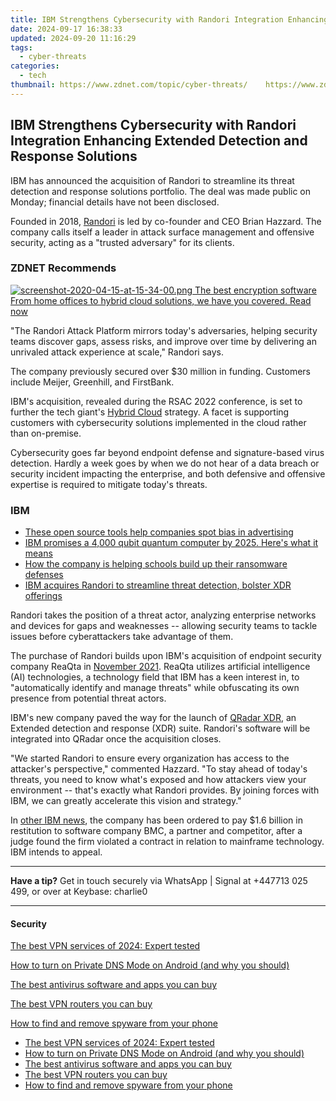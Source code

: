 ```yaml
---
title: IBM Strengthens Cybersecurity with Randori Integration Enhancing Extended Detection and Response Solutions
date: 2024-09-17 16:38:33
updated: 2024-09-20 11:16:29
tags:
  - cyber-threats
categories:
  - tech
thumbnail: https://www.zdnet.com/topic/cyber-threats/    https://www.zdnet.com/a/img/resize/5c7b32d94b62d96996f0018f7dc15e50f569fc40/2021/09/15/f18248f0-4bde-4e45-953d-ea45e1fb5f67/ibm.jpg?width=170&height=96&fit=crop&auto=webp
---
```


## IBM Strengthens Cybersecurity with Randori Integration Enhancing Extended Detection and Response Solutions

IBM has announced the acquisition of Randori to streamline its threat detection and response solutions portfolio. The deal was made public on Monday; financial details have not been disclosed.

Founded in 2018, [Randori](https://www.randori.com/) is led by co-founder and CEO Brian Hazzard. The company calls itself a leader in attack surface management and offensive security, acting as a "trusted adversary" for its clients. 

### **ZDNET** Recommends

[![screenshot-2020-04-15-at-15-34-00.png](https://www.zdnet.com/a/img/resize/a8f93301172ef6c3d0fb5e7273204aa250019733/2020/04/15/51570813-7d3f-4fec-a2eb-a278ec7b58ec/screenshot-2020-04-15-at-15-34-00.png?auto=webp&fit=crop&frame=1&height=238.5&width=459) The best encryption software From home offices to hybrid cloud solutions, we have you covered.  Read now](https://www.zdnet.com/article/best-encryption-software/)

"The Randori Attack Platform mirrors today's adversaries, helping security teams discover gaps, assess risks, and improve over time by delivering an unrivaled attack experience at scale," Randori says. 

The company previously secured over $30 million in funding. Customers include Meijer, Greenhill, and FirstBank. 

IBM's acquisition, revealed during the RSAC 2022 conference, is set to further the tech giant's [Hybrid Cloud](https://www.ibm.com/cloud/hybrid) strategy. A facet is supporting customers with cybersecurity solutions implemented in the cloud rather than on-premise. 

Cybersecurity goes far beyond endpoint defense and signature-based virus detection. Hardly a week goes by when we do not hear of a data breach or security incident impacting the enterprise, and both defensive and offensive expertise is required to mitigate today's threats. 

### IBM

* [These open source tools help companies spot bias in advertising](https://www.zdnet.com/article/ibms-new-open-source-tools-help-companies-spot-bias-in-advertising/)
* [IBM promises a 4,000 qubit quantum computer by 2025\. Here's what it means](https://www.zdnet.com/article/ibm-promises-a-4000-qubit-quantum-computer-by-2025-heres-what-it-means/)
* [How the company is helping schools build up their ransomware defenses](https://www.zdnet.com/article/ibm-is-helping-these-schools-build-up-their-ransomware-defences/)
* [IBM acquires Randori to streamline threat detection, bolster XDR offerings](https://www.zdnet.com/article/ibm-acquires-randori-to-streamline-threat-detection/)

Randori takes the position of a threat actor, analyzing enterprise networks and devices for gaps and weaknesses -- allowing security teams to tackle issues before cyberattackers take advantage of them. 

The purchase of Randori builds upon IBM's acquisition of endpoint security company ReaQta in [November 2021](https://www.zdnet.com/article/ibm-acquires-endpoint-security-company-reaqta-announces-expanded-xdr-suite/). ReaQta utilizes artificial intelligence (AI) technologies, a technology field that IBM has a keen interest in, to "automatically identify and manage threats" while obfuscating its own presence from potential threat actors. 

IBM's new company paved the way for the launch of [QRadar XDR](https://www.ibm.com/uk-en/qradar), an Extended detection and response (XDR) suite. Randori's software will be integrated into QRadar once the acquisition closes. 

"We started Randori to ensure every organization has access to the attacker's perspective," commented Hazzard. "To stay ahead of today's threats, you need to know what's exposed and how attackers view your environment -- that's exactly what Randori provides. By joining forces with IBM, we can greatly accelerate this vision and strategy." 

In [other IBM news](https://www.zdnet.com/article/ibm-ordered-to-pay-1-6b-to-software-firm-bmc-for-nabbing-at-t-contract/), the company has been ordered to pay $1.6 billion in restitution to software company BMC, a partner and competitor, after a judge found the firm violated a contract in relation to mainframe technology. IBM intends to appeal. 

---

**Have a tip?** Get in touch securely via WhatsApp | Signal at +447713 025 499, or over at Keybase: charlie0

---

#### Security

[The best VPN services of 2024: Expert tested](https://www.zdnet.com/article/best-vpn/ "The best VPN services of 2024: Expert tested")

[How to turn on Private DNS Mode on Android (and why you should)](https://www.zdnet.com/article/how-to-turn-on-private-dns-mode-on-android-and-why-you-should/ "How to turn on Private DNS Mode on Android (and why you should)")

[The best antivirus software and apps you can buy](https://www.zdnet.com/article/best-antivirus/ "The best antivirus software and apps you can buy")

[The best VPN routers you can buy](https://www.zdnet.com/article/best-vpn-router/ "The best VPN routers you can buy")

[How to find and remove spyware from your phone](https://www.zdnet.com/article/how-to-find-and-remove-spyware-from-your-phone/ "How to find and remove spyware from your phone")

* [The best VPN services of 2024: Expert tested](https://www.zdnet.com/article/best-vpn/ "The best VPN services of 2024: Expert tested")
* [How to turn on Private DNS Mode on Android (and why you should)](https://www.zdnet.com/article/how-to-turn-on-private-dns-mode-on-android-and-why-you-should/ "How to turn on Private DNS Mode on Android (and why you should)")
* [The best antivirus software and apps you can buy](https://www.zdnet.com/article/best-antivirus/ "The best antivirus software and apps you can buy")
* [The best VPN routers you can buy](https://www.zdnet.com/article/best-vpn-router/ "The best VPN routers you can buy")
* [How to find and remove spyware from your phone](https://www.zdnet.com/article/how-to-find-and-remove-spyware-from-your-phone/ "How to find and remove spyware from your phone")

<ins class="adsbygoogle"
     style="display:block"
     data-ad-format="autorelaxed"
     data-ad-client="ca-pub-7571918770474297"
     data-ad-slot="1223367746"></ins>



<ins class="adsbygoogle"
     style="display:block"
     data-ad-client="ca-pub-7571918770474297"
     data-ad-slot="8358498916"
     data-ad-format="auto"
     data-full-width-responsive="true"></ins>
